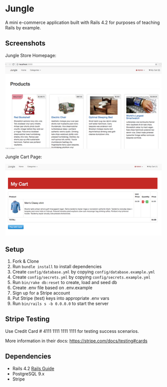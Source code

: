 # Jungle

A mini e-commerce application built with Rails 4.2 for purposes of teaching Rails by example.

## Screenshots

Jungle Store Homepage:

!["Homepage on Load"](https://github.com/ap2006/jungle-rails/blob/master/docs/homepage.png)


Jungle Cart Page:

!["Men's Shirt in the Shopping Cart"](https://github.com/ap2006/jungle-rails/blob/master/docs/cart_page.png)


## Setup

1. Fork & Clone
2. Run `bundle install` to install dependencies
3. Create `config/database.yml` by copying `config/database.example.yml`
4. Create `config/secrets.yml` by copying `config/secrets.example.yml`
5. Run `bin/rake db:reset` to create, load and seed db
6. Create .env file based on .env.example
7. Sign up for a Stripe account
8. Put Stripe (test) keys into appropriate .env vars
9. Run `bin/rails s -b 0.0.0.0` to start the server

## Stripe Testing

Use Credit Card # 4111 1111 1111 1111 for testing success scenarios.

More information in their docs: <https://stripe.com/docs/testing#cards>

## Dependencies

* Rails 4.2 [Rails Guide](http://guides.rubyonrails.org/v4.2/)
* PostgreSQL 9.x
* Stripe
